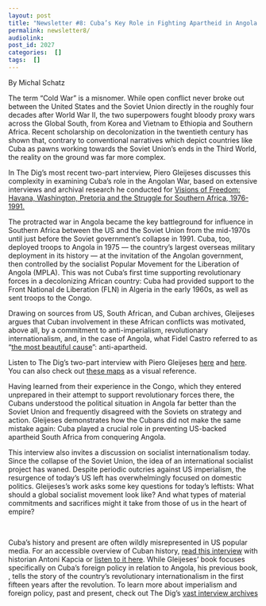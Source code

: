 ```yaml
---
layout: post
title: "Newsletter #8: Cuba’s Key Role in Fighting Apartheid in Angola Is All but Forgotten Today"
permalink: newsletter8/
audiolink: 
post_id: 2027
categories:  []
tags:  []
---
```




By Michal Schatz

The term “Cold War” is a misnomer. While open conflict never broke out between the United States and the Soviet Union directly in the roughly four decades after World War II, the two superpowers fought bloody proxy wars across the Global South, from Korea and Vietnam to Ethiopia and Southern Africa. Recent scholarship on decolonization in the twentieth century has shown that, contrary to conventional narratives which depict countries like Cuba as pawns working towards the Soviet Union’s ends in the Third World, the reality on the ground was far more complex. 

In The Dig’s most recent two-part interview, Piero Gleijeses discusses this complexity in examining Cuba’s role in the Angolan War, based on extensive interviews and archival research he conducted for [Visions of Freedom: Havana, Washington, Pretoria and the Struggle for Southern Africa, 1976-1991.](https://uncpress.org/book/9781469628325/visions-of-freedom/)

The protracted war in Angola became the key battleground for influence in Southern Africa between the US and the Soviet Union from the mid-1970s until just before the Soviet government’s collapse in 1991. Cuba, too, deployed troops to Angola in 1975 — the country’s largest overseas military deployment in its history — at the invitation of the Angolan government, then controlled by the socialist Popular Movement for the Liberation of Angola (MPLA). This was not Cuba’s first time supporting revolutionary forces in a decolonizing African country: Cuba had provided support to the Front National de Liberation (FLN) in Algeria in the early 1960s, as well as sent troops to the Congo. 

Drawing on sources from US, South African, and Cuban archives, Gleijeses argues that Cuban involvement in these African conflicts was motivated, above all, by a commitment to anti-imperialism, revolutionary internationalism, and, in the case of Angola, what Fidel Castro referred to as “[the most beautiful cause](https://www.lrb.co.uk/the-paper/v26/n16/piero-gleijeses/a-bone-in-the-throat)”: anti-apartheid. 

Listen to The Dig’s two-part interview with Piero Gleijeses [here](https://www.thedigradio.com/podcast/visions-of-freedom-w-piero-gleijeses-part-1/) and [here](https://www.thedigradio.com/). You can also check out [these maps](https://www.thedigradio.com/visions-of-freedom-maps/) as a visual reference. 

Having learned from their experience in the Congo, which they entered unprepared in their attempt to support revolutionary forces there, the Cubans understood the political situation in Angola far better than the Soviet Union and frequently disagreed with the Soviets on strategy and action. Gleijeses demonstrates how the Cubans did not make the same mistake again: Cuba played a crucial role in preventing US-backed apartheid South Africa from conquering Angola.

This 
 interview also invites a discussion on socialist internationalism today. Since the collapse of the Soviet Union, the idea of an international socialist project has waned. Despite periodic outcries against US imperialism, the resurgence of today’s US left has overwhelmingly focused on domestic politics. Gleijeses’s work asks some key questions for today’s leftists: What should a global socialist movement look like? And what types of material commitments and sacrifices might it take from those of us in the heart of empire?

 



Cuba’s history and present are often wildly misrepresented in US popular media. For an accessible overview of Cuban history, 
[read this interview](https://jacobinmag.com/2021/09/cuban-revolution-castro-fidel-raul-socialism-soviet-ties-embargo-diaz-canel-protests-pandemic) with historian Antoni Kapcia or 
[listen to it here](https://blubrry.com/jacobin/80078107/long-reads-antoni-kapcia-on-revolutionary-cuba-and-the-legacy-of-the-castros/). While Gleijeses’ book 
[](https://uncpress.org/book/9781469628325/visions-of-freedom/) focuses specifically on Cuba’s foreign policy in relation to Angola, his previous book, 
[](https://uncpress.org/book/9780807854648/conflicting-missions/), tells the story of the country’s revolutionary internationalism in the first fifteen years after the revolution. To learn more about imperialism and foreign policy, past and present, check out 
The Dig’s 
[vast interview archives](https://www.thedigradio.com/category/imperialism-and-foreign-policy)

 